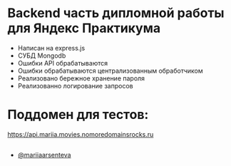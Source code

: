 # Backend часть дипломной работы для Яндекс Практикума

- Написан на express.js
- СУБД Mongodb
- Ошибки API обрабатываются
- Ошибки обрабатываются централизованным обработчиком
- Реализовано бережное хранение пароля
- Реализованно логирование запросов

# Поддомен для тестов:

https://api.mariia.movies.nomoredomainsrocks.ru

## 

- [@mariiaarsenteva](https://www.github.com/mariiaarsenteva)
